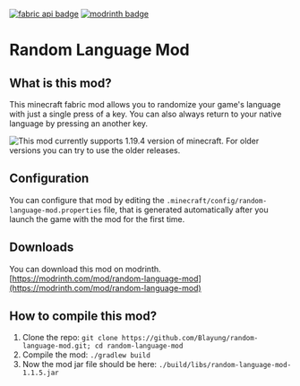 [![fabric api badge](https://cdn.jsdelivr.net/npm/@intergrav/devins-badges@3/assets/cozy/requires/fabric-api_vector.svg)](https://modrinth.com/mod/fabric-api) [![modrinth badge](https://cdn.jsdelivr.net/npm/@intergrav/devins-badges@3/assets/cozy/available/modrinth_vector.svg)](https://modrinth.com/mod/random-language-mod)
# Random Language Mod

## What is this mod?
This minecraft fabric mod allows you to randomize your game's language with just a single press of a key. You can also always return to your native language by pressing an another key.  
  
![**This mod currently supports 1.19.4 version of minecraft. For older versions you can try to use the older releases.**](https://img.shields.io/static/v1?label=SUPPORTED%20MINECRAFT%20VERSIONS%20BY%20THE%20LATEST%20VERSION%20OF%20THE%20MOD&message=1.19.4&color=yellowgreen&style=for-the-badge)

## Configuration
You can configure that mod by editing the `.minecraft/config/random-language-mod.properties` file, that is generated automatically after you launch the game with the mod for the first time.

## Downloads
You can download this mod on modrinth. [https://modrinth.com/mod/random-language-mod](https://modrinth.com/mod/random-language-mod)

## How to compile this mod?
1. Clone the repo: `git clone https://github.com/Blayung/random-language-mod.git; cd random-language-mod`
2. Compile the mod: `./gradlew build`
3. Now the mod jar file should be here: `./build/libs/random-language-mod-1.1.5.jar`
